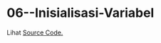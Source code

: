 # 06--Inisialisasi-Variabel <br>
Lihat <a href="https://github.com/RizkyKhapidsyah/06--Inisialisasi-Variabel">Source Code.</a>
